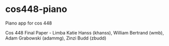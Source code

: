 # cos448-piano
Piano app for cos 448

Cos 448 Final Paper - Limba
Katie Hanss (khanss), William Bertrand (wmb), Adam Grabowski (adammg), Zinzi Budd (zbudd)
